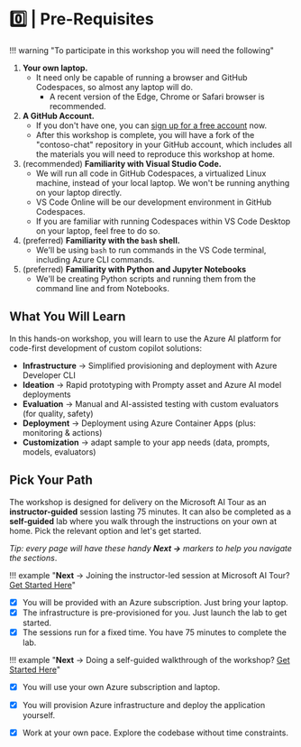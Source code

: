 #  0️⃣ | Pre-Requisites

!!! warning "To participate in this workshop you will need the following"

1. **Your own laptop.**
    * It need only be capable of running a browser and GitHub Codespaces, so almost any laptop will do.
        * A recent version of the Edge, Chrome or Safari browser is recommended.
1. **A GitHub Account.**
    * If you don't have one, you can [sign up for a free account](https://github.com/signup) now.
    * After this workshop is complete, you will have a fork of the "contoso-chat" repository in your GitHub account, which includes all the materials you will need to reproduce this workshop at home.
1. (recommended) **Familiarity with Visual Studio Code.** 
    * We will run all code in GitHub Codespaces, a virtualized Linux machine, instead of your local laptop. We won't be running anything on your laptop directly.
    * VS Code Online will be our development environment in GitHub Codespaces.
    * If you are familiar with running Codespaces within VS Code Desktop on your laptop, feel free to do so. 
1. (preferred) **Familiarity with the `bash` shell.**
    * We'll be using `bash` to run commands in the VS Code terminal, including Azure CLI commands.
1. (preferred) **Familiarity with Python and Jupyter Notebooks**
    * We'll be creating Python scripts and running them from the command line and from Notebooks.

## What You Will Learn

In this hands-on workshop, you will learn to use the Azure AI platform for code-first development of custom copilot solutions:

* **Infrastructure** → Simplified provisioning and deployment with Azure Developer CLI
* **Ideation** → Rapid prototyping with Prompty asset and Azure AI model deployments
* **Evaluation** → Manual and AI-assisted testing with custom evaluators (for quality, safety)
* **Deployment** → Deployment using Azure Container Apps (plus: monitoring & actions)
* **Customization** → adapt sample to your app needs (data, prompts, models, evaluators)


## Pick Your Path

The workshop is designed for delivery on the Microsoft AI Tour as an **instructor-guided** session lasting 75 minutes. It can also be completed as a **self-guided** lab where you walk through the instructions on your own at home. Pick the relevant option and let's get started.

_Tip: every page will have these handy **Next →** markers to help you navigate the sections_.

!!! example "**Next** → Joining the instructor-led session at Microsoft AI Tour? [Get Started Here](./../01-Tour-Guide-Setup/01-setup.md)"

- [X] You will be provided with an Azure subscription. Just bring your laptop.
- [X] The infrastructure is pre-provisioned for you. Just launch the lab to get started.
- [X] The sessions run for a fixed time. You have 75 minutes to complete the lab.

!!! example  "**Next** → Doing a self-guided walkthrough of the workshop? [Get Started Here](./../02-Self-Guide-Setup/02-provision.md)"

- [X] You will use your own Azure subscription and laptop.
- [X] You will provision Azure infrastructure and deploy the application yourself. 
- [X] Work at your own pace. Explore the codebase without time constraints.

